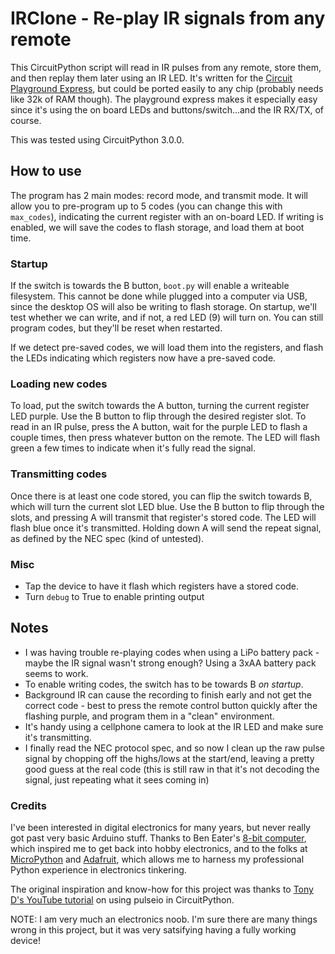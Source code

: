 # IRClone - Re-play IR signals from any remote

This CircuitPython script will read in IR pulses from any remote, store them, and then replay them later using an IR LED. It's written for the [Circuit Playground Express][0], but could be ported easily to any chip (probably needs like 32k of RAM though). The playground express makes it especially easy since it's using the on board LEDs and buttons/switch...and the IR RX/TX, of course.

This was tested using CircuitPython 3.0.0.

## How to use

The program has 2 main modes: record mode, and transmit mode. It will allow you to pre-program up to 5 codes (you can change this with `max_codes`), indicating the current register with an on-board LED. If writing is enabled, we will save the codes to flash storage, and load them at boot time.

### Startup

If the switch is towards the B button, `boot.py` will enable a writeable filesystem. This cannot be done while plugged into a computer via USB, since the desktop OS will also be writing to flash storage. On startup, we'll test whether we can write, and if not, a red LED (9) will turn on. You can still program codes, but they'll be reset when restarted.

If we detect pre-saved codes, we will load them into the registers, and flash the LEDs indicating which registers now have a pre-saved code.

### Loading new codes

To load, put the switch towards the A button, turning the current register LED purple. Use the B button to flip through the desired register slot. To read in an IR pulse, press the A button, wait for the purple LED to flash a couple times, then press whatever button on the remote. The LED will flash green a few times to indicate when it's fully read the signal.

### Transmitting codes

Once there is at least one code stored, you can flip the switch towards B, which will turn the current slot LED blue. Use the B button to flip through the slots, and pressing A will transmit that register's stored code. The LED will flash blue once it's transmitted. Holding down A will send the repeat signal, as defined by the NEC spec (kind of untested).

### Misc

- Tap the device to have it flash which registers have a stored code.
- Turn `debug` to True to enable printing output

## Notes

- I was having trouble re-playing codes when using a LiPo battery pack - maybe the IR signal wasn't strong enough? Using a 3xAA battery pack seems to work.
- To enable writing codes, the switch has to be towards B _on startup_.
- Background IR can cause the recording to finish early and not get the correct code - best to press the remote control button quickly after the flashing purple, and program them in a "clean" environment.
- It's handy using a cellphone camera to look at the IR LED and make sure it's transmitting.
- I finally read the NEC protocol spec, and so now I clean up the raw pulse signal by chopping off the highs/lows at the start/end, leaving a pretty good guess at the real code (this is still raw in that it's not decoding the signal, just repeating what it sees coming in)

### Credits

I've been interested in digital electronics for many years, but never really got past very basic Arduino stuff. Thanks to Ben Eater's [8-bit computer][1], which inspired me to get back into hobby electronics, and to the folks at [MicroPython][2] and [Adafruit][3], which allows me to harness my professional Python experience in electronics tinkering.

The original inspiration and know-how for this project was thanks to [Tony D's YouTube tutorial][4] on using pulseio in CircuitPython.

NOTE: I am very much an electronics noob. I'm sure there are many things wrong in this project, but it was very satsifying having a fully working device!

[0]: https://www.adafruit.com/product/3333
[1]: https://eater.net/
[2]: https://micropython.org/
[3]: https://www.adafruit.com/
[4]: https://www.youtube.com/watch?v=TIbp7DzfOBM
